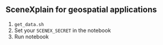 ## SceneXplain for geospatial applications

1. `get_data.sh`
2. Set your `SCENEX_SECRET` in the notebook
3. Run notebook
